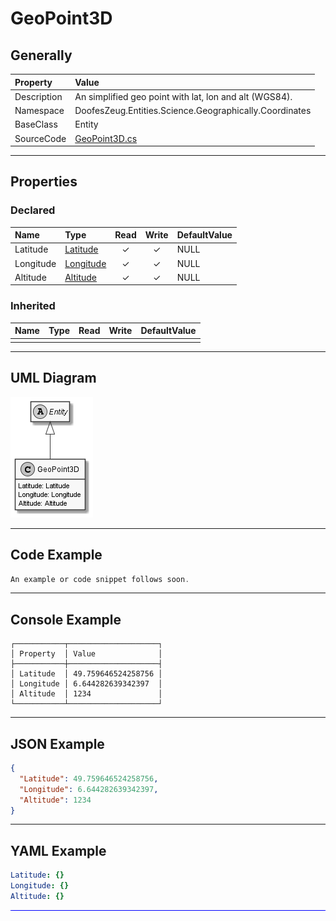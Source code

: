 ﻿# GeoPoint3D

## Generally

|Property|Value|
|:-|:-|
|Description|An simplified geo point with lat, lon and alt (WGS84).|
|Namespace|DoofesZeug.Entities.Science.Geographically.Coordinates|
|BaseClass|Entity|
|SourceCode|[GeoPoint3D.cs](../../../../DoofesZeug.Library/Src/Entities/Science/Geographically/Coordinates/GeoPoint3D.cs)|

---

## Properties

### Declared

|Name|Type|Read|Write|DefaultValue|
|:---|:---|:--:|:---:|:-----------|
|Latitude|[Latitude](../../Entities/DoofesZeug.Entities.Science.Geographically.Coordinates/Latitude.md)|&#x2713;|&#x2713;|NULL|
|Longitude|[Longitude](../../Entities/DoofesZeug.Entities.Science.Geographically.Coordinates/Longitude.md)|&#x2713;|&#x2713;|NULL|
|Altitude|[Altitude](../../Entities/DoofesZeug.Entities.Science.Geographically.Coordinates/Altitude.md)|&#x2713;|&#x2713;|NULL|

### Inherited

|Name|Type|Read|Write|DefaultValue|
|:---|:---|:--:|:---:|:-----------|
|    |    |    |     |            |

---

## UML Diagram

![GeoPoint3D.png](./GeoPoint3D.png "GeoPoint3D")

---

## Code Example

```cs
An example or code snippet follows soon.
```

---

## Console Example

```console
┌───────────┬────────────────────┐
│ Property  │ Value              │
├───────────┼────────────────────┤
│ Latitude  │ 49.759646524258756 │
│ Longitude │ 6.644282639342397  │
│ Altitude  │ 1234               │
└───────────┴────────────────────┘
```

---

## JSON Example

```json
{
  "Latitude": 49.759646524258756,
  "Longitude": 6.644282639342397,
  "Altitude": 1234
}
```

---

## YAML Example

```yaml
Latitude: {}
Longitude: {}
Altitude: {}
```

<hr style="background: blue;" />
